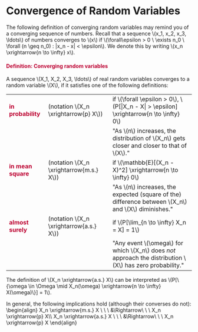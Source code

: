 # Convergence of Random Variables

<p>The following definition of converging random variables may remind you of a converging sequence of numbers. Recall that a sequence \(x_1, x_2, x_3, \ldots\) of numbers converges to \(x\) if \(\forall\epsilon &gt; 0 \ \exists n_0 \ \forall (n \geq n_0) : |x_n - x| &lt; \epsilon\). We denote this by writing \(x_n \xrightarrow{n \to \infty} x\).</p>
<div class="content-box pad-box-mini border border-trbl border-round">
<h4 style="color: #bc0031;"><strong>Definition: Converging random variables</strong></h4>
A sequence \(X_1, X_2, X_3, \ldots\) of real random variables converges to a random variable \(X\), if it satisfies one of the following definitions:
<table cellpadding="20">
<tbody>
<tr>
<td><span style="color: #bc0031;"><strong>in probability</strong></span></td>
<td>(notation \(X_n \xrightarrow{p} X\))</td>
<td>if \(\forall \epsilon &gt; 0\), \(P[|X_n - X| &gt; \epsilon] \xrightarrow{n \to \infty} 0\)</td>
</tr>
<tr>
<td></td>
<td></td>
<td>"As \(n\) increases, the distribution of \(X_n\) gets closer and closer to that of \(X\)."</td>
</tr>
<tr>
<td><span style="color: #bc0031;"><strong>in mean square</strong></span></td>
<td>(notation \(X_n \xrightarrow{m.s.} X\))</td>
<td>if \(\mathbb{E}[(X_n - X)^2] \xrightarrow{n \to \infty} 0\)</td>
</tr>
<tr>
<td></td>
<td></td>
<td>"As \(n\) increases, the expected (square of the) difference between \(X_n\) and \(X\) diminishes."</td>
</tr>
<tr>
<td><span style="color: #bc0031;"><strong>almost surely</strong></span></td>
<td>(notation \(X_n \xrightarrow{a.s.} X\))</td>
<td>if \(P[\lim_{n \to \infty} X_n = X] = 1\)</td>
</tr>
<tr>
<td></td>
<td></td>
<td>"Any event \(\omega\) for which \(X_n\) does <i>not</i> approach the distribution \(X\) has zero probability."</td>
</tr>
</tbody>
</table>
The definition of \(X_n \xrightarrow{a.s.} X\) can be interpreted as \(P[\{\omega \in \Omega \mid X_n(\omega) \xrightarrow{n \to \infty} X(\omega)\}] = 1\).</div>
<p>In general, the following implications hold (although their converses do not): \begin{align} X_n \xrightarrow{m.s.} X \ \ \ &amp;\Rightarrow\ \ \ X_n \xrightarrow{p} X\\ X_n \xrightarrow{a.s.} X \ \ \ &amp;\Rightarrow\ \ \ X_n \xrightarrow{p} X \end{align}</p>